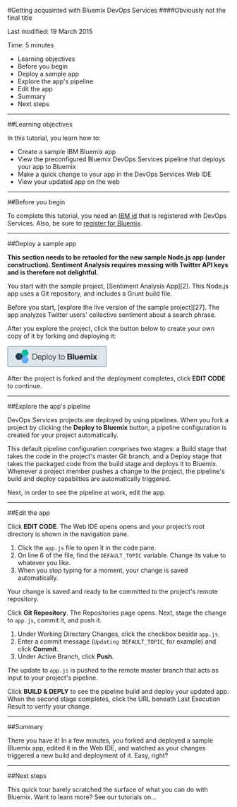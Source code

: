 #Getting acquainted with Bluemix DevOps Services
####Obviously not the final title

Last modified: 19 March 2015

Time: 5 minutes

* Learning objectives
* Before you begin
* Deploy a sample app
* Explore the app's pipeline
* Edit the app
* Summary
* Next steps

---
##Learning objectives

In this tutorial, you learn how to:
* Create a sample IBM Bluemix app
* View the preconfigured Bluemix DevOps Services pipeline that deploys your app to Bluemix 
* Make a quick change to your app in the DevOps Services Web IDE
* View your updated app on the web

--- 
##Before you begin

To complete this tutorial, you need an [IBM id][30] that is registered with DevOps Services. Also, be sure to [register for Bluemix][32].

--- 
##Deploy a sample app

**This section needs to be retooled for the new sample Node.js app (under construction). Sentiment Analysis requires messing with Twitter API keys and is therefore not delightful.**

You start with the sample project, [Sentiment Analysis App][2]. This Node.js app uses a Git repository, and includes a Grunt build file.

Before you start, [explore the live version of the sample project][27]. The app analyzes Twitter users' collective sentiment about a search phrase. 

After you explore the project, click the button below to create your own copy of it by forking and deploying it:

<a target="_blank" href="https://bluemix.net/deploy?repository=https://hub.jazz.net/git/ibmdevopsservices/Sentiment.Analysis.App"><img src="images/bigButton.png" alt="Deploy to Bluemix"></a>

After the project is forked and the deployment completes, click **EDIT CODE** to continue.

---
##Explore the app's pipeline

DevOps Services projects are deployed by using pipelines. When you fork a project by clicking the **Deploy to Bluemix** button, a pipeline configuration is created for your project automatically.

This default pipeline configuration comprises two stages: a Build stage that takes the code in the project's master Git branch, and a Deploy stage that takes the packaged code from the build stage and deploys it to Bluemix. Whenever a project member pushes a change to the project, the pipeline's build and deploy capabilties are automatically triggered.

<!--We shouldn't actually talk about jobs here, right?-->

Next, in order to see the pipeline at work, edit the app.

---
##Edit the app

Click **EDIT CODE**. The Web IDE opens opens and your project’s root directory is shown in the navigation pane. 

1. Click the `app.js` file to open it in the code pane.
2. On line 6 of the file, find the `DEFAULT_TOPIC` variable. Change its value to whatever you like. 
3. When you stop typing for a moment, your change is saved automatically. 

Your change is saved and ready to be committed to the project's remote repository. 

Click **Git Repository**. The Repositories page opens. Next, stage the change to `app.js`, commit it, and push it.

1. Under Working Directory Changes, click the checkbox beside `app.js`.
2. Enter a commit message (`Updating DEFAULT_TOPIC`, for example) and click **Commit**.
3. Under Active Branch, click **Push**.

The update to `app.js` is pushed to the remote master branch that acts as input to your project's pipeline. 

Click **BUILD & DEPLY** to see the pipeline build and deploy your updated app. When the second stage completes, click the URL beneath Last Execution Result to verify your change.

---
##Summary

There you have it! In a few minutes, you forked and deployed a sample Bluemix app, edited it in the Web IDE, and watched as your changes triggered a new build and deployment of it. Easy, right?

---
##Next steps

This quick tour barely scratched the surface of what you can do with Bluemix. Want to learn more? See our tutorials on...

[30]: https://hub.jazz.net/register
[31]: https://jazz.net/action/register
[32]: https://apps.admin.ibmcloud.com/manage/trial/bluemix.html
